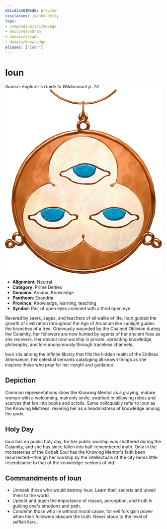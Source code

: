 ```yaml
---
obsidianUIMode: preview
cssclasses: json5e-deity
tags:
- compendium/src/5e/egw
- deity/exandria
- domain/arcana
- domain/knowledge
aliases: ["Ioun"]
---
```

# Ioun
*Source: Explorer's Guide to Wildemount p. 23* 
![](https://raw.githubusercontent.com/5etools-mirror-2/5etools-img/main/deities/EGW/Symbol%20of%20Ioun.webp#symbol)

- **Alignment**: Neutral
- **Category**: Prime Deities
- **Domains**: Arcana, Knowledge
- **Pantheon**: Exandria
- **Province**: Knowledge, learning, teaching
- **Symbol**: Pair of open eyes crowned with a third open eye

Revered by seers, sages, and teachers of all walks of life, Ioun guided the growth of civilization throughout the Age of Arcanum like sunlight guides the branches of a tree. Grievously wounded by the Chained Oblivion during the Calamity, her followers are now hunted by agents of her ancient foes as she recovers. Her devout now worship in private, spreading knowledge, philosophy, and lore anonymously through traceless channels.

Ioun sits among the infinite library that fills the hidden realm of the Endless Athenaeum, her celestial servants cataloging all known things as she inspires those who pray for her insight and guidance.

## Depiction

Common representations show the Knowing Mentor as a graying, mature woman with a welcoming, matronly smile, swathed in billowing robes and scarves that fan into books and scrolls. Some colloquially refer to Ioun as the Knowing Mistress, revering her as a headmistress of knowledge among the gods.

## Holy Day

Ioun has no public holy day, for her public worship was shattered during the Calamity, and she has since fallen into half-remembered myth. Only in the monasteries of the Cobalt Soul has the Knowing Mentor's faith been resurrected—though her worship by the intellectuals of the city bears little resemblance to that of the knowledge-seekers of old.

## Commandments of Ioun

- Unmask those who would destroy Ioun. Learn their secrets and unveil them to the world.  
- Uphold and teach the importance of reason, perception, and truth in guiding one's emotions and path.  
- Condemn those who lie without moral cause, for evil folk gain power when their followers obscure the truth. Never stoop to the level of selfish liars.